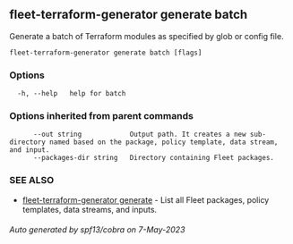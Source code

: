 ## fleet-terraform-generator generate batch

Generate a batch of Terraform modules as specified by glob or config file.

```
fleet-terraform-generator generate batch [flags]
```

### Options

```
  -h, --help   help for batch
```

### Options inherited from parent commands

```
      --out string            Output path. It creates a new sub-directory named based on the package, policy template, data stream, and input.
      --packages-dir string   Directory containing Fleet packages.
```

### SEE ALSO

* [fleet-terraform-generator generate](fleet-terraform-generator_generate.md)	 - List all Fleet packages, policy templates, data streams, and inputs.

###### Auto generated by spf13/cobra on 7-May-2023
